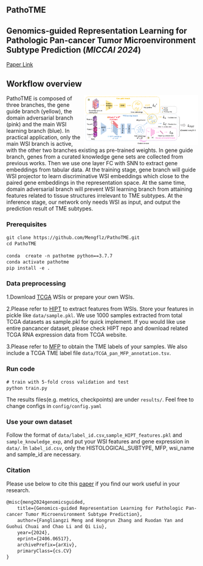 ## PathoTME

## Genomics-guided Representation Learning for Pathologic Pan-cancer Tumor Microenvironment Subtype Prediction (*MICCAI 2024*)

[Paper Link](https://doi.org/10.48550/arXiv.2406.06517)

## Workflow overview

 <img src="workflow.jpg" width="300px" align="right" />

PathoTME is composed of three branches, the gene guide branch (yellow), the domain adversarial branch (pink) and the main WSI learning branch (blue). In practical application, only the main WSI branch is active, with the other two branches existing as pre-trained weights. In gene guide branch, genes from a curated knowledge gene sets are collected from previous works. Then we use one layer FC with SNN to extract gene embeddings from tabular data.
At the training stage, gene branch will guide WSI projector to learn discriminative WSI embeddings which close to the paired gene embeddings in the representation space. At the same time, domain adversarial branch will prevent WSI learning branch from attaining features related to tissue structures irrelevant to TME subtypes. At the inference stage, our network only needs WSI as input, and output the prediction result of TME subtypes.

### Prerequisites

```
git clone https://github.com/Mengflz/PathoTME.git
cd PathoTME

conda  create -n pathotme python==3.7.7
conda activate pathotme
pip install -e .
```

### Data preprocessing

1.Download [TCGA](https://portal.gdc.cancer.gov/projects?filters=%7B%22op%22%3A%22and%22%2C%22content%22%3A%5B%7B%22op%22%3A%22in%22%2C%22content%22%3A%7B%22field%22%3A%22projects.program.name%22%2C%22value%22%3A%5B%22TCGA%22%5D%7D%7D%5D%7D) WSIs or prepare your own WSIs.

2.Please refer to [HIPT](https://github.com/mahmoodlab/HIPT) to extract features from WSIs. Store your features in pickle like `data/sample.pkl`. We use 1000 samples extracted from total TCGA datasets as sample.pkl for quick implement. If you would like use entire pancancer dataset, please check HIPT repo and download related TCGA RNA expression data from TCGA website.

3.Please refer to [MFP](https://github.com/BostonGene/MFP) to obtain the TME labels of your samples.
We also include a TCGA TME label file `data/TCGA_pan_MFP_annotation.tsv`.

### Run code

```
# train with 5-fold cross validation and test
python train.py
```

The results files(e.g. metrics, checkpoints) are under `results/`. Feel free to change configs in `config/config.yaml`

### Use your own dataset

Follow the format of `data/label_id.csv`,`sample_HIPT_features.pkl` and `sample_knowledge_exp`, and put your WSI features and gene expression in `data/`.
In `label_id.csv`, only the HISTOLOGICAL_SUBTYPE, MFP, wsi_name and sample_id are necessary.

### Citation

Please use below to cite this [paper](https://doi.org/10.48550/arXiv.2406.06517) if you find our work useful in your research.

```
@misc{meng2024genomicsguided,
    title={Genomics-guided Representation Learning for Pathologic Pan-cancer Tumor Microenvironment Subtype Prediction},
    author={Fangliangzi Meng and Hongrun Zhang and Ruodan Yan and Guohui Chuai and Chao Li and Qi Liu},
    year={2024},
    eprint={2406.06517},
    archivePrefix={arXiv},
    primaryClass={cs.CV}
}
```
